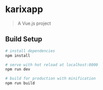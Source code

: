 # karixapp

> A Vue.js project

## Build Setup

``` bash
# install dependencies
npm install

# serve with hot reload at localhost:8000
npm run dev

# build for production with minification
npm run build
